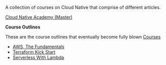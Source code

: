 
A collection of courses on Cloud Native that comprise of different articles.

[Cloud Native Academy (Master)](docs/cloud-native-academy.md)

**Course Outlines**

These are the course outlines that eventually become fully blown [Courses](https://courses.thedevcoach.co.uk)

* [AWS, The Fundamentals](docs/aws-the-fundamentals.md)
* [Terraform Kick Start](docs/terraform-kick-start.md)
* [Serverless With Lambda](docs/serverless-with-lambda.md)
